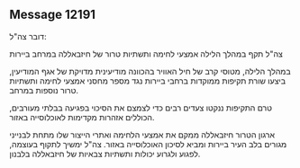 ## Message 12191

דובר צה"ל:

צה"ל תקף במהלך הלילה אמצעי לחימה ותשתיות טרור של חיזבאללה במרחב ביירות

במהלך הלילה, מטוסי קרב של חיל האוויר בהכוונה מודיעינית מדויקת של אגף המודיעין, ביצעו שורת תקיפות ממוקדות ברחבי ביירות נגד מספר מחסני אמצעי לחימה ותשתיות טרור נוספות במרחב.

טרם התקיפות ננקטו צעדים רבים כדי לצמצם את הסיכוי בפגיעה בבלתי מעורבים, הכוללים אזהרות מקדימות לאוכלוסייה באזור.

ארגון הטרור חיזבאללה ממקם את אמצעי הלחימה ואתרי הייצור שלו מתחת לבנייני מגורים בלב העיר ביירות ומביא לסיכון האוכלוסייה באזור. צה"ל ימשיך לתקוף בעוצמה, לפגוע ולגרוע יכולות ותשתיות צבאיות של חיזבאללה בלבנון.


